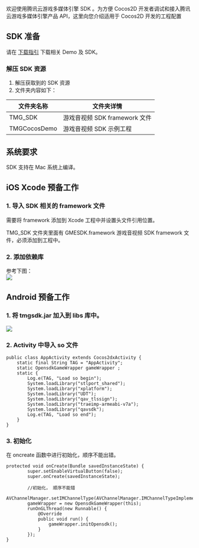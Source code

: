 欢迎使用腾讯云游戏多媒体引擎 SDK 。为方便 Cocos2D 开发者调试和接入腾讯云游戏多媒体引擎产品 API，这里向您介绍适用于 Cocos2D 开发的工程配置

## SDK 准备
请在 [下载指引](https://cloud.tencent.com/document/product/607/18521) 下载相关 Demo 及 SDK。

### 解压 SDK 资源
 1. 解压获取到的 SDK 资源
 2. 文件夹内容如下：


|文件夹名称                     | 文件夹详情
| ----------------------|-----------------------------------        |
| TMG_SDK                    |游戏音视频 SDK framework 文件        |
| TMGCocosDemo          |游戏音视频 SDK 示例工程                        |

## 系统要求
SDK 支持在 Mac 系统上编译。

## iOS Xcode 预备工作

### 1. 导入 SDK 相关的 framework 文件 
需要将 framework 添加到 Xcode 工程中并设置头文件引用位置。

TMG_SDK 文件夹里面有 GMESDK.framework 游戏音视频 SDK framework 文件，必须添加到工程中。


### 2. 添加依赖库  
参考下图：  
![](https://main.qcloudimg.com/raw/b6156b8c7a596248c148607070e38f67.png)

## Android 预备工作
### 1. 将 tmgsdk.jar 加入到 libs 库中。
![](https://main.qcloudimg.com/raw/fe1bde45a15f273aa9b9707420bb2696.png)

### 2. Activity 中导入 so 文件
```
public class AppActivity extends Cocos2dxActivity {
    static final String TAG = "AppActivity";
    static OpensdkGameWrapper gameWrapper ;
    static {
        Log.e(TAG, "Load so begin");
        System.loadLibrary("stlport_shared");
        System.loadLibrary("xplatform");
        System.loadLibrary("UDT");
        System.loadLibrary("qav_tlssign");
        System.loadLibrary("traeimp-armeabi-v7a");
        System.loadLibrary("qavsdk");
        Log.e(TAG, "Load so end");
    }
}
```

### 3. 初始化
在 oncreate 函数中进行初始化，顺序不能出错。
```
protected void onCreate(Bundle savedInstanceState) {
        super.setEnableVirtualButton(false);
        super.onCreate(savedInstanceState);

        //初始化， 顺序不能错
        AVChannelManager.setIMChannelType(AVChannelManager.IMChannelTypeImplementInternal);
        gameWrapper = new OpensdkGameWrapper(this);
        runOnGLThread(new Runnable() {
            @Override
            public void run() {
                gameWrapper.initOpensdk();
            }
        });
}
```
